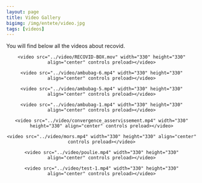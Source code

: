 ```yaml
---
layout: page
title: Video Gallery
bigimg: /img/entete/video.jpg
tags: [videos]
---
```


You will find below all the videos about recovid.

<div class="tab-content" align="center">
    <script src="http://api.html5media.info/1.1.8/html5media.min.js"></script>

    <video src="../video/RECOVID-BOX.mov" width="330" height="330" align="center" controls preload></video>

    <video src="../video/ambubag-6.mp4" width="330" height="330" align="center" controls preload></video>

</div>


<div class="tab-content" align="center">
    <script src="http://api.html5media.info/1.1.8/html5media.min.js"></script>

    <video src="../video/ambubag-5.mp4" width="330" height="330" align="center" controls preload></video>

    <video src="../video/ambubag-1.mp4" width="330" height="330" align="center" controls preload></video>
</div>

<div class="tab-content" align="center">
    <script src="http://api.html5media.info/1.1.8/html5media.min.js"></script>

    <video src="../video/convergence_asservissement.mp4" width="330" height="330" align="center" controls preload></video>

    <video src="../video/mors.mp4" width="330" height="330" align="center" controls preload></video>

</div>

<div class="tab-content" align="center">
    <script src="http://api.html5media.info/1.1.8/html5media.min.js"></script>

    <video src="../video/poulie.mp4" width="330" height="330" align="center" controls preload></video>

    <video src="../video/test-1.mp4" width="330" height="330" align="center" controls preload></video>

</div>
